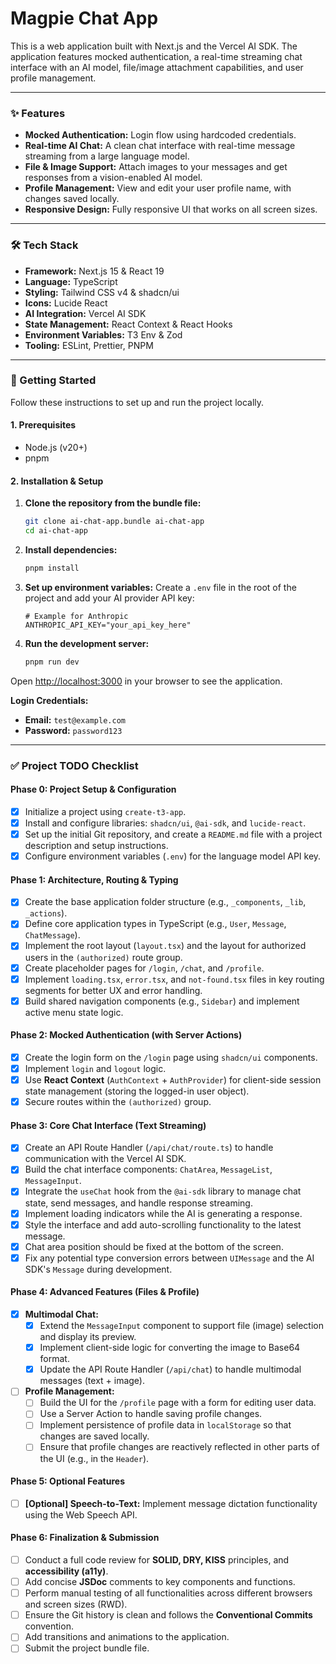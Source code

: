 # Magpie Chat App

This is a web application built with Next.js and the Vercel AI SDK. The application features mocked authentication, a real-time streaming chat interface with an AI model, file/image attachment capabilities, and user profile management.

---

### ✨ Features

- **Mocked Authentication:** Login flow using hardcoded credentials.
- **Real-time AI Chat:** A clean chat interface with real-time message streaming from a large language model.
- **File & Image Support:** Attach images to your messages and get responses from a vision-enabled AI model.
- **Profile Management:** View and edit your user profile name, with changes saved locally.
- **Responsive Design:** Fully responsive UI that works on all screen sizes.

---

### 🛠️ Tech Stack

- **Framework:** Next.js 15 & React 19
- **Language:** TypeScript
- **Styling:** Tailwind CSS v4 & shadcn/ui
- **Icons:** Lucide React
- **AI Integration:** Vercel AI SDK
- **State Management:** React Context & React Hooks
- **Environment Variables:** T3 Env & Zod
- **Tooling:** ESLint, Prettier, PNPM

---

### 🚀 Getting Started

Follow these instructions to set up and run the project locally.

#### 1. Prerequisites

- Node.js (v20+)
- pnpm

#### 2. Installation & Setup

1.  **Clone the repository from the bundle file:**

    ```bash
    git clone ai-chat-app.bundle ai-chat-app
    cd ai-chat-app
    ```

2.  **Install dependencies:**

    ```bash
    pnpm install
    ```

3.  **Set up environment variables:**
    Create a `.env` file in the root of the project and add your AI provider API key:

    ```env
    # Example for Anthropic
    ANTHROPIC_API_KEY="your_api_key_here"
    ```

4.  **Run the development server:**
    ```bash
    pnpm run dev
    ```

Open [http://localhost:3000](http://localhost:3000) in your browser to see the application.

**Login Credentials:**

- **Email:** `test@example.com`
- **Password:** `password123`

---

### ✅ Project TODO Checklist

#### Phase 0: Project Setup & Configuration

- [x] Initialize a project using `create-t3-app`.
- [x] Install and configure libraries: `shadcn/ui`, `@ai-sdk`, and `lucide-react`.
- [x] Set up the initial Git repository, and create a `README.md` file with a project description and setup instructions.
- [x] Configure environment variables (`.env`) for the language model API key.

#### Phase 1: Architecture, Routing & Typing

- [x] Create the base application folder structure (e.g., `_components`, `_lib`, `_actions`).
- [x] Define core application types in TypeScript (e.g., `User`, `Message`, `ChatMessage`).
- [x] Implement the root layout (`layout.tsx`) and the layout for authorized users in the `(authorized)` route group.
- [x] Create placeholder pages for `/login`, `/chat`, and `/profile`.
- [x] Implement `loading.tsx`, `error.tsx`, and `not-found.tsx` files in key routing segments for better UX and error handling.
- [x] Build shared navigation components (e.g., `Sidebar`) and implement active menu state logic.

#### Phase 2: Mocked Authentication (with Server Actions)

- [x] Create the login form on the `/login` page using `shadcn/ui` components.
- [x] Implement `login` and `logout` logic.
- [x] Use **React Context** (`AuthContext` + `AuthProvider`) for client-side session state management (storing the logged-in user object).
- [x] Secure routes within the `(authorized)` group.

#### Phase 3: Core Chat Interface (Text Streaming)

- [x] Create an API Route Handler (`/api/chat/route.ts`) to handle communication with the Vercel AI SDK.
- [x] Build the chat interface components: `ChatArea`, `MessageList`, `MessageInput`.
- [x] Integrate the `useChat` hook from the `@ai-sdk` library to manage chat state, send messages, and handle response streaming.
- [x] Implement loading indicators while the AI is generating a response.
- [x] Style the interface and add auto-scrolling functionality to the latest message.
- [x] Chat area position should be fixed at the bottom of the screen.
- [x] Fix any potential type conversion errors between `UIMessage` and the AI SDK's `Message` during development.

#### Phase 4: Advanced Features (Files & Profile)

- [x] **Multimodal Chat:**
  - [x] Extend the `MessageInput` component to support file (image) selection and display its preview.
  - [x] Implement client-side logic for converting the image to Base64 format.
  - [x] Update the API Route Handler (`/api/chat`) to handle multimodal messages (text + image).
- [ ] **Profile Management:**
  - [ ] Build the UI for the `/profile` page with a form for editing user data.
  - [ ] Use a Server Action to handle saving profile changes.
  - [ ] Implement persistence of profile data in `localStorage` so that changes are saved locally.
  - [ ] Ensure that profile changes are reactively reflected in other parts of the UI (e.g., in the `Header`).

#### Phase 5: Optional Features

- [ ] **[Optional] Speech-to-Text:** Implement message dictation functionality using the Web Speech API.

#### Phase 6: Finalization & Submission

- [ ] Conduct a full code review for **SOLID, DRY, KISS** principles, and **accessibility (a11y)**.
- [ ] Add concise **JSDoc** comments to key components and functions.
- [ ] Perform manual testing of all functionalities across different browsers and screen sizes (RWD).
- [ ] Ensure the Git history is clean and follows the **Conventional Commits** convention.
- [ ] Add transitions and animations to the application.
- [ ] Submit the project bundle file.
